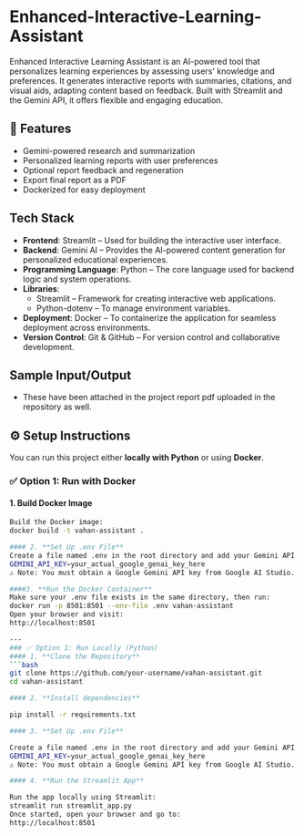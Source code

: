 # Enhanced-Interactive-Learning-Assistant
Enhanced Interactive Learning Assistant is an AI-powered tool that personalizes learning experiences by assessing users' knowledge and preferences. It generates interactive reports with summaries, citations, and visual aids, adapting content based on feedback. Built with Streamlit and the Gemini API, it offers flexible and engaging education.
## 🚀 Features
- Gemini-powered research and summarization
- Personalized learning reports with user preferences
- Optional report feedback and regeneration
- Export final report as a PDF
- Dockerized for easy deployment

## **Tech Stack**

- **Frontend**: Streamlit – Used for building the interactive user interface.
- **Backend**: Gemini AI – Provides the AI-powered content generation for personalized educational experiences.
- **Programming Language**: Python – The core language used for backend logic and system operations.
- **Libraries**:
  - Streamlit – Framework for creating interactive web applications.
  - Python-dotenv – To manage environment variables.
- **Deployment**: Docker – To containerize the application for seamless deployment across environments.
- **Version Control**: Git & GitHub – For version control and collaborative development.


## **Sample Input/Output**
- These have been attached in the project report pdf uploaded in the repository as well.
## ⚙️ Setup Instructions

You can run this project either **locally with Python** or using **Docker**.

### ✅ Option 1: Run with Docker
#### 1. **Build Docker Image**
```bash
Build the Docker image:
docker build -t vahan-assistant .

#### 2. **Set Up .env File**
Create a file named .env in the root directory and add your Gemini API key like this:
GEMINI_API_KEY=your_actual_google_genai_key_here
⚠️ Note: You must obtain a Google Gemini API key from Google AI Studio.

####3. **Run the Docker Container**
Make sure your .env file exists in the same directory, then run:
docker run -p 8501:8501 --env-file .env vahan-assistant
Open your browser and visit:
http://localhost:8501

---
### ✅ Option 1: Run Locally (Python)
#### 1. **Clone the Repository**
```bash
git clone https://github.com/your-username/vahan-assistant.git
cd vahan-assistant

#### 2. **Install dependencies**

pip install -r requirements.txt

#### 3. **Set Up .env File**

Create a file named .env in the root directory and add your Gemini API key like this:
GEMINI_API_KEY=your_actual_google_genai_key_here
⚠️ Note: You must obtain a Google Gemini API key from Google AI Studio.

#### 4. **Run the Streamlit App**

Run the app locally using Streamlit:
streamlit run streamlit_app.py
Once started, open your browser and go to:
http://localhost:8501
